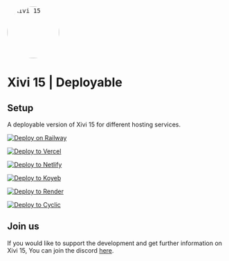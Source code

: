 <kbd>
   <img src="https://raw.githubusercontent.com/willoo0/Xivi15/refs/heads/main/client/logo.png" alt="Xivi 15" style="border-radius: 50%; width: 120px; height: auto;">
</kbd>
</p>

<h1>Xivi 15 | Deployable</h1>

## Setup
A deployable version of Xivi 15 for different hosting services.

[![Deploy on Railway](https://binbashbanana.github.io/deploy-buttons/buttons/remade/railway.svg)](https://railway.app/new/template?template=https://github.com/xiviorg/Xivi15-Deployable)  

[![Deploy to Vercel](https://binbashbanana.github.io/deploy-buttons/buttons/remade/vercel.svg)](https://vercel.com/new/clone?repository-url=https://github.com/xiviorg/Xivi15-Deployable)  

[![Deploy to Netlify](https://binbashbanana.github.io/deploy-buttons/buttons/remade/netlify.svg)](https://app.netlify.com/start/deploy?repository=https://github.com/xiviorg/Xivi15-Deployable)  

[![Deploy to Koyeb](https://binbashbanana.github.io/deploy-buttons/buttons/remade/koyeb.svg)](https://app.koyeb.com/deploy?type=git&repository=github.com/xiviorg/Xivi15-Deployable&branch=main&name=Xivi15)  

[![Deploy to Render](https://binbashbanana.github.io/deploy-buttons/buttons/remade/render.svg)](https://render.com/deploy?repo=https://github.com/xiviorg/Xivi15-Deployable)  

[![Deploy to Cyclic](https://binbashbanana.github.io/deploy-buttons/buttons/remade/cyclic.svg)](https://app.cyclic.sh/api/app/deploy/xiviorg/Xivi15-Deployable)  


## Join us
If you would like to support the development and get further information on Xivi 15, You can join the discord [here](http://dsc.gg/xiviservices). 
